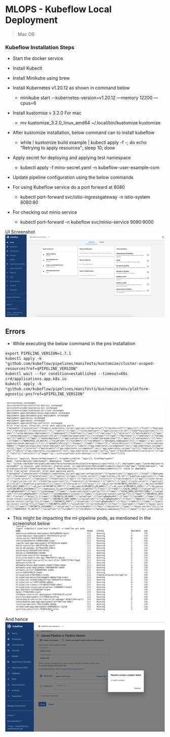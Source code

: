 <!-- toc --> 
# MLOPS - Kubeflow Local Deployment
> Mac OS
### Kubeflow Installation Steps


- Start the docker service
- Install Kubectl

- Install Minikube using brew

- Install Kubernetes v1.20.12 as shown in command below
  - minikube start --kubernetes-version=v1.20.12  —memory 12200 —cpus=6

- Install kustomise v 3.2.0 For mac
	
  - mv kustomize_3.2.0_linux_amd64 ~/.local/bin/kustomize kustomize



- After kustomize installation, below command can to install kubeflow

    - while ! kustomize build example | kubectl apply -f -;  do echo "Retrying to apply resources"; sleep 10; done

- Apply secret for deploying and applying test namespace
  - kubectl apply -f mino-secret.yaml -n kubeflow-user-example-com

- Update pipeline configuration using the below commands

- For using Kubeflow service do a port forward at 8080

  - kubectl port-forward svc/istio-ingressgateway -n istio-system 8080:80

- For checking out minio service
  - kubectl port-forward -n kubeflow svc/minio-service 9090:9000

UI Screenshot
![](assets/ui-kubeflow.png)

## Errors 

- While executing the below command in the pns installation
```
export PIPELINE_VERSION=1.7.1
kubectl apply -k "github.com/kubeflow/pipelines/manifests/kustomize/cluster-scoped-resources?ref=$PIPELINE_VERSION"
kubectl wait --for condition=established --timeout=60s crd/applications.app.k8s.io
kubectl apply -k "github.com/kubeflow/pipelines/manifests/kustomize/env/platform-agnostic-pns?ref=$PIPELINE_VERSION"
```
![](assets/pipeline_error_ss.png)

- This might be impacting the ml-pipeline pods, as mentioned in the screenshot below
![](assets/pipeline_pods_error.png)

And hence
![](assets/kubeflow_pipelines.png)

